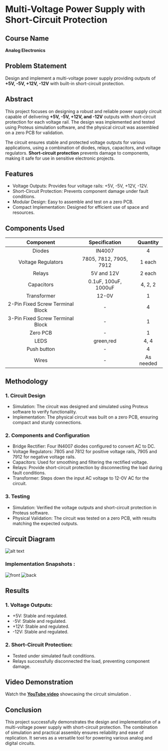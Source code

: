 # Multi-Voltage Power Supply with Short-Circuit Protection

## Course Name
 **Analog Electronics**

## Problem Statement
Design and implement a multi-voltage power supply providing outputs of **+5V, -5V, +12V, -12V** with built-in short-circuit protection.

## Abstract
This project focuses on designing a robust and reliable power supply circuit capable of delivering **+5V, -5V, +12V, and -12V** outputs with short-circuit protection for each voltage rail. The design was implemented and tested using Proteus simulation software, and the physical circuit was assembled on a zero PCB for validation.

The circuit ensures stable and protected voltage outputs for various applications, using a combination of diodes, relays, capacitors, and voltage regulators. **Short-circuit protection** prevents damage to components, making it safe for use in sensitive electronic projects.

## Features
- Voltage Outputs: Provides four voltage rails: +5V, -5V, +12V, -12V.
- Short-Circuit Protection: Prevents component damage under fault conditions.
- Modular Design: Easy to assemble and test on a zero PCB.
- Compact Implementation: Designed for efficient use of space and resources.


## Components Used
|             Component            |      Specification     |  Quantity |
|:--------------------------------:|:----------------------:|:---------:|
| Diodes                           | IN4007                 | 4         |
| Voltage Regulators               | 7805, 7812, 7905, 7912 | 1 each    |
| Relays                           | 5V and 12V             | 2 each    |
| Capacitors                       | 0.1uF, 100uF, 1000uF   | 4, 2, 2   |
| Transformer                      | 12-0V                  | 1         |
| 2-Pin Fixed Screw Terminal Block | -                      | 4         |
| 3-Pin Fixed Screw Terminal Block | -                      | 1         |
| Zero PCB                         | -                      | 1         |
| LEDS                             | green,red              | 4, 4      |
| Push button                      | -                      | 4         |
| Wires                            | -                      | As needed |

## Methodology
### 1. Circuit Design
- Simulation: The circuit was designed and simulated using Proteus software to verify functionality.
- Implementation: The physical circuit was built on a zero PCB, ensuring compact and sturdy connections.
### 2. Components and Configuration
- Bridge Rectifier: Four IN4007 diodes configured to convert AC to DC.
- Voltage Regulators: 7805 and 7812 for positive voltage rails, 7905 and 7912 for negative voltage rails.
- Capacitors: Used for smoothing and filtering the rectified voltage.
- Relays: Provide short-circuit protection by disconnecting the load during fault conditions.
- Transformer: Steps down the input AC voltage to 12-0V AC for the circuit.

### 3. Testing
- Simulation: Verified the voltage outputs and short-circuit protection in Proteus software.
- Physical Validation: The circuit was tested on a zero PCB, with results matching the expected outputs.
## Circuit Diagram

![alt text](images/sim.png)
### Implementation Snapshots :

![front](images/front.jpg)
![back](images/back.jpg)
## Results
### 1. Voltage Outputs:

- +5V: Stable and regulated.
- -5V: Stable and regulated.
- +12V: Stable and regulated.
- -12V: Stable and regulated.
### 2. Short-Circuit Protection:

- Tested under simulated fault conditions.
- Relays successfully disconnected the load, preventing component damage.

## Video Demonstration
Watch the [**YouTube video**](https://youtu.be/H-fEH-eCBRA?si=L9QfG5TE6YpF3GQp) showcasing the circuit simulation .
## Conclusion
This project successfully demonstrates the design and implementation of a multi-voltage power supply with short-circuit protection. The combination of simulation and practical assembly ensures reliability and ease of replication. It serves as a versatile tool for powering various analog and digital circuits.